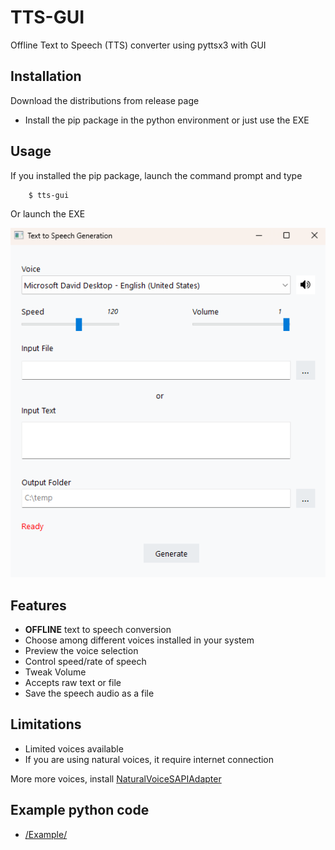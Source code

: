 # TTS-GUI
Offline Text to Speech (TTS) converter using pyttsx3 with GUI

## Installation
Download the distributions from release page

 - Install the pip package in the python environment or just use the EXE

 ## Usage

 If you installed the pip package, launch the command prompt and type

        $ tts-gui

Or launch the EXE

![EXE](/screenshots/tts-gui.png)

## Features


- **OFFLINE** text to speech conversion
- Choose among different voices installed in your system
- Preview the voice selection
- Control speed/rate of speech
- Tweak Volume
- Accepts raw text or file
- Save the speech audio as a file

## Limitations

 - Limited voices available
 - If you are using natural voices, it require internet connection

More more voices, install [NaturalVoiceSAPIAdapter](https://github.com/gexgd0419/NaturalVoiceSAPIAdapter)

## Example python code

* [/Example/](/Example/)


